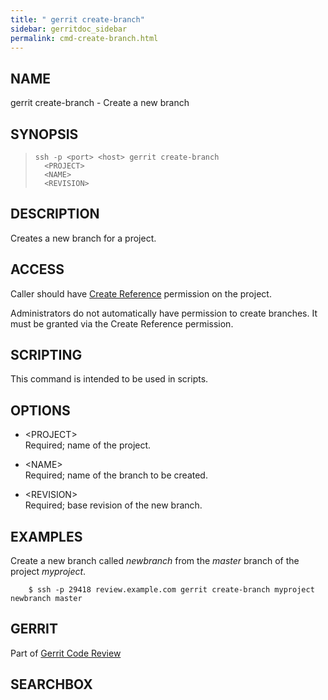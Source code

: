 ```yaml
---
title: " gerrit create-branch"
sidebar: gerritdoc_sidebar
permalink: cmd-create-branch.html
---
```

## NAME

gerrit create-branch - Create a new branch

## SYNOPSIS

> 
> 
>     ssh -p <port> <host> gerrit create-branch
>       <PROJECT>
>       <NAME>
>       <REVISION>

## DESCRIPTION

Creates a new branch for a project.

## ACCESS

Caller should have [Create
Reference](access-control.html#category_create) permission on the
project.

Administrators do not automatically have permission to create branches.
It must be granted via the Create Reference permission.

## SCRIPTING

This command is intended to be used in scripts.

## OPTIONS

  - \<PROJECT\>  
    Required; name of the project.

  - \<NAME\>  
    Required; name of the branch to be created.

  - \<REVISION\>  
    Required; base revision of the new branch.

## EXAMPLES

Create a new branch called *newbranch* from the *master* branch of the
project
*myproject*.

``` 
    $ ssh -p 29418 review.example.com gerrit create-branch myproject newbranch master
```

## GERRIT

Part of [Gerrit Code Review](index.html)

## SEARCHBOX

